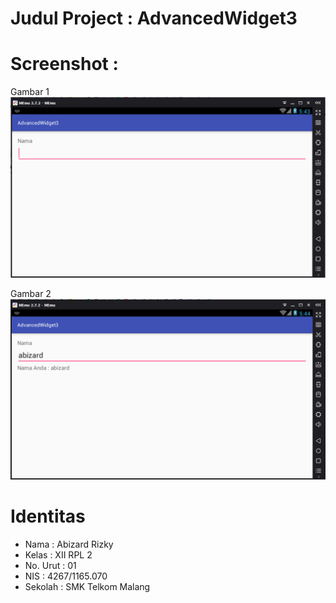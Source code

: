 # Judul Project : AdvancedWidget3

# Screenshot :
Gambar 1
![screenshot](https://github.com/abizardrizky/AdvancedWidget3/blob/master/3.1.PNG)

Gambar 2
![screenshot](https://github.com/abizardrizky/AdvancedWidget3/blob/master/3.2.PNG)

# Identitas
* Nama : Abizard Rizky
* Kelas : XII RPL 2
* No. Urut : 01
* NIS : 4267/1165.070
* Sekolah : SMK Telkom Malang
